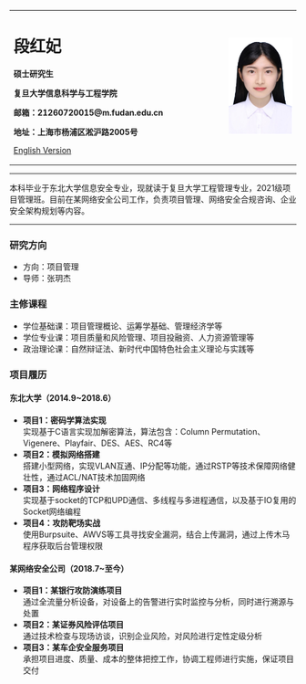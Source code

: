 <div>
<table border="0">
  <tr>
    <td width="75%">
      <h1>段红妃</h1>
      <p><b>硕士研究生</b></p>
      <p><b>复旦大学信息科学与工程学院</b></p>
      <p><b>邮箱：21260720015@m.fudan.edu.cn</b></p>
      <p><b>地址：上海市杨浦区淞沪路2005号</b></p>
      <p><a href="/index-en.html">English Version</a></p>
    </td>
    <td width="25%">
      <img src="/portrait.png" width="200px">
    </td>
  </tr>
</table>
</div>

---

本科毕业于东北大学信息安全专业，现就读于复旦大学工程管理专业，2021级项目管理班。目前在某网络安全公司工作，负责项目管理、网络安全合规咨询、企业安全架构规划等内容。

---

### 研究方向
- 方向：项目管理
- 导师：张玥杰

### 主修课程
- 学位基础课：项目管理概论、运筹学基础、管理经济学等
- 学位专业课：项目质量和风险管理、项目投融资、人力资源管理等
- 政治理论课：自然辩证法、新时代中国特色社会主义理论与实践等

### 项目履历
#### 东北大学（2014.9~2018.6）
- **项目1：密码学算法实现**  
实现基于C语言实现加解密算法，算法包含：Column Permutation、Vigenere、Playfair、DES、AES、RC4等
- **项目2：模拟网络搭建**  
搭建小型网络，实现VLAN互通、IP分配等功能，通过RSTP等技术保障网络健壮性，通过ACL/NAT技术加固网络
- **项目3：网络程序设计**  
实现基于socket的TCP和UPD通信、多线程与多进程通信，以及基于IO复用的Socket网络编程
- **项目4：攻防靶场实战**  
使用Burpsuite、AWVS等工具寻找安全漏洞，结合上传漏洞，通过上传木马程序获取后台管理权限

#### 某网络安全公司（2018.7~至今）
- **项目1：某银行攻防演练项目**  
通过全流量分析设备，对设备上的告警进行实时监控与分析，同时进行溯源与处置
- **项目2：某证券风险评估项目**  
通过技术检查与现场访谈，识别企业风险，对风险进行定性定级分析
- **项目3：某车企安全服务项目**  
承担项目进度、质量、成本的整体把控工作，协调工程师进行实施，保证项目交付
